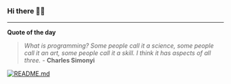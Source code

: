 ### Hi there 👋🏻


---

**Quote of the day**

> *What is programming? Some people call it a science, some people call it an art, some people call it a skill. I think it has aspects of all three.* - **Charles Simonyi** 

[![README.md](https://github.com/marcolovazzano/marcolovazzano/actions/workflows/readme.yml/badge.svg)](https://github.com/marcolovazzano/marcolovazzano/actions/workflows/readme.yml)
